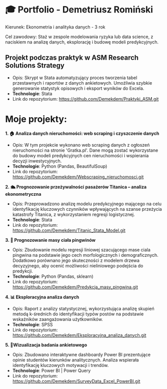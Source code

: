 # 🎓 Portfolio - Demetriusz Romiński
Kierunek: Ekonometria i analityka danych  - 3 rok 

Cel zawodowy: Staż w zespole modelowania ryzyka lub data science, z naciskiem na analizę danych, eksplorację i budowę modeli predykcyjnych.

## Projekt podczas praktyk w ASM Research Solutions Strategy 
- Opis: Skrypt w Stata automatyzujący proces tworzenia tabel przestawnych i raportów z danych ankietowych. Umożliwia szybkie generowanie statystyk opisowych i eksport wyników do Excela.
- **Technologie**: Stata 
- Link do repozytorium: https://github.com/Demekdem/Praktyki_ASM.git


#  Moje projekty:


**1. 🏠 Analiza danych nieruchomości: web scraping i czyszczenie danych**
   - Opis: W tym projekcie wykonano web scraping danych z ogłoszeń nieruchomości na stronie 'Gratka.pl'. Dane mogą zostać wykorzystane do budowy modeli predykcyjnych cen nieruchomości i wspierania decyzji inwestycyjnych.
   - **Technologie**: Python (Pandas, BeautifulSoup)
   - Link do repozytorium: https://github.com/Demekdem/Webscraping_nieruchomosci.git


**2. 🛳️ Prognozowanie przeżywalności pasażerów Titanica – analiza ekonometryczna**
   - Opis: Przeprowadzono analizę modelu predykcyjnego mającego na celu identyfikację kluczowych czynników wpływających na szanse przeżycia katastrofy Titanica, z wykorzystaniem regresji logistycznej.
   - **Technologie**: Stata 
   - Link do repozytorium: https://github.com/Demekdem/Titanic_Stata_Model.git

**3. 🐧 Prognozowanie masy ciała pingwinów**
   - Opis: Zbudowanie modelu regresji liniowej szacującego mase ciala pingwina na podstawie jego cech morfologicznych i demograficznych. Dodatkowo porównano jego skuteczności z modelem drzewa decyzyjnego, aby ocenić możliwości nieliniowego podejścia do predykcji.
   - **Technologie**: Python (Pandas, sklearn)
   - Link do repozytorium: https://github.com/Demekdem/Predykcja_masy_pingwina.git

**4. 📊 Eksploracyjna analiza danych**
   - Opis: Raport z analizy statystycznej, wykorzystująca analizę skupień metodą k-średnich do identyfikacji typów postów na podstawie wskaźników zaangażowania użytkowników.
   - **Technologie**: SPSS
   - Link do repozytorium: https://github.com/Demekdem/Eksploracyjna_analiza_danych.git
     
**5. 🧾Wizualizacja badania ankietowego**
   - Opis: Zbudowano interaktywne dashboardy Power BI prezentujące opinie studentów kierunków analitycznych. Analiza wspierała identyfikację kluczowych motywacji i trendów.
   - **Technologie**: Power BI | Power Query
   - Link do repozytorium: https://github.com/Demekdem/SurveyData_Excel_PowerBI.git
